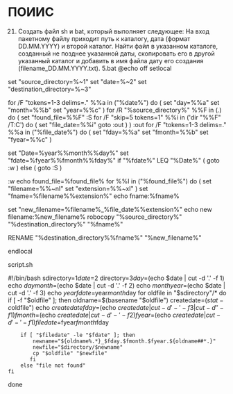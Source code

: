 # ПОИИС
21. Создать файл sh и bat, который выполняет следующее: 
На вход пакетному файлу приходит путь к каталогу, дата (формат DD.MM.YYYY) и второй каталог. Найти файл в указанном каталоге, созданный не позднее указанной даты, скопировать его в другой указанный каталог и добавить в имя файла дату его создания (filename_DD.MM.YYYY.txt).
5.bat
@echo off
setlocal

set "source_directory=%~1"
set "date=%~2"
set "destination_directory=%~3"

for /F "tokens=1-3 delims=." %%a in ("%date%") do (
    set "day=%%a"
    set "month=%%b"
    set "year=%%c"
)
for /R "%source_directory%" %%F in (*.*) do (
    set "found_file=%%F"
    :S
    for /F "skip=5 tokens=1" %%i in ('dir "%%F" /T:C') do (
        set "file_date=%%i"
        goto :out
    )
)
:out
for /F "tokens=1-3 delims=." %%a in ("%file_date%") do (
    set "fday=%%a"
    set "fmonth=%%b"
    set "fyear=%%c"
)

set "Date=%year%%month%%day%"
set "fdate=%fyear%%fmonth%%fday%"
if "%fdate%" LEQ "%Date%" (
    goto :w
) else (
    goto :S
)

:w
echo found_file=%found_file%
for %%I in ("%found_file%") do (
    set "filename=%%~nI"
    set "extension=%%~xI"
)
set "fname=%filename%%extension%"
echo fname:%fname%

set "new_filename=%filename%_%file_date%%extension%"
echo new filename:%new_filename%
robocopy "%source_directory%" "%destination_directory%" "%fname%"


RENAME "%destination_directory%\%fname%" "%new_filename%"

endlocal


script.sh

#!/bin/bash
sdirectory=$1
date=$2
directory=$3
day=$(echo $date | cut -d '.' -f 1)
echo $day
month=$(echo $date | cut -d '.' -f 2)
echo $month
year=$(echo $date | cut -d '.' -f 3)
echo $year
fdate=$year$month$day
for oldfile in "$sdirectory"/*
do
    if [ -f "$oldfile" ]; then
        oldname=$(basename "$oldfile")
        createdate=$(stat -c %w "$oldfile")
        echo $createdate
        fday=$(echo $createdate | cut -d '-' -f 3 | cut -d ' ' -f 1)
        fmonth=$(echo $createdate | cut -d '-' -f 2)
        fyear=$(echo $createdate | cut -d '-' -f 1)
        filedate=$fyear$fmonth$fday

        if [ "$filedate" -le "$fdate" ]; then
            newname="${oldname%.*}_$fday.$fmonth.$fyear.${oldname##*.}"
            newfile="$directory/$newname"
            cp "$oldfile" "$newfile"
           fi
        else "file not found"
    fi
done

